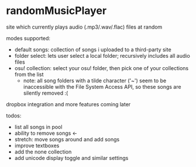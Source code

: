 # randomMusicPlayer

site which currently plays audio (.mp3/.wav/.flac) files at random

modes supported:
- default songs: collection of songs i uploaded to a third-party site
- folder select: lets user select a local folder; recursively includes all audio files
- osu! collection: select your osu! folder, then pick one of your collections from the list
  - note: all song folders with a tilde character ('~') seem to be inaccessible with the File System Access API, so these songs are silently removed :(

dropbox integration and more features coming later

todos:
- list all songs in pool
- ability to remove songs <-
- stretch: move songs around and add songs
- improve textboxes
- add the none collection
- add unicode display toggle and similar settings